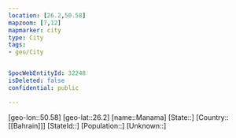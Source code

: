```yaml
---
location: [26.2,50.58]
mapzoom: [7,12] 
mapmarker: city 
type: City
tags:
- geo/City


SpocWebEntityId: 32248
isDeleted: false
confidential: public

---
```

[geo-lon::50.58]
[geo-lat::26.2]
[name::Manama]
[State::]
[Country::[[Bahrain]]]
[StateId::]
[Population::]
[Unknown::]

